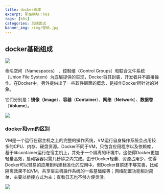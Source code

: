 ```yaml
---
title: docker组成
excerpt: 所在模块：k8s
tags: [k8s]
categories: 后端面试
banner_img: /img/壁纸.jpg
---
```


## docker基础组成

![](https://tva1.sinaimg.cn/large/e6c9d24ely1h59qurl3dsj21ao0p3gpe.jpg)

命名空间（Namespaces） 、控制组（Control Groups）和联合文件系统（Union File System）为底层提供的实现，Docker将其封装，开发者并不直接操作。在Docker中，另外提供出了一些软件层面的概念，是操作Docker所针对的对象。

它们分别是：**镜像（Image**）、**容器**（**Container**）、**网络**（**Network**）、**数据卷**（**Volume**）。

![](https://tva1.sinaimg.cn/large/e6c9d24ely1h59qwhlezwj20zk0dm74h.jpg)

### docker和vm的区别

VM是一个运行在宿主机之上的完整的操作系统，VM运行自身操作系统会占用较多的CPU、内存、硬盘资源。Docker不同于VM，只包含应用程序以及依赖库，基于libcontainer运行在宿主机上，并处于一个隔离的环境中，这使得Docker更加轻量高效，启动容器只需几秒钟之内完成。由于Docker轻量、资源占用少，使得Docker可以轻易的应用到构建标准化的应用中。但Docker目前还不够完善，比如隔离效果不如VM，共享宿主机操作系统的一些基础库等；网络配置功能相对简单，主要以桥接方式为主；查看日志也不够方便灵活。

![](https://tva1.sinaimg.cn/large/e6c9d24ely1h59quy8wlvj21c80u0afi.jpg)
